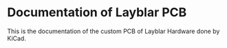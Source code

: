 # Documentation of Layblar PCB

This is the documentation of the custom PCB of Layblar Hardware done by KiCad. 


